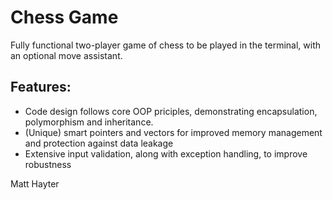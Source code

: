# Chess Game

Fully functional two-player game of chess to be played in the terminal, with an optional move assistant.

## Features:
- Code design follows core OOP priciples, demonstrating encapsulation, polymorphism and inheritance.
- (Unique) smart pointers and vectors for improved memory management and protection against data leakage
- Extensive input validation, along with exception handling, to improve robustness

Matt Hayter
